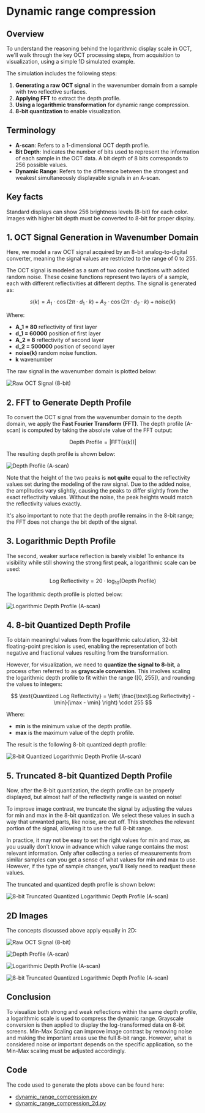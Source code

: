 # Dynamic range compression

## Overview
To understand the reasoning behind the logarithmic display scale in OCT, we'll walk through the key OCT processing steps, from acquisition to visualization, using a simple 1D simulated example.

The simulation includes the following steps:
1. **Generating a raw OCT signal** in the wavenumber domain from a sample with two reflective surfaces.
2. **Applying FFT** to extract the depth profile.
3. **Using a logarithmic transformation** for dynamic range compression.
4. **8-bit quantization** to enable visualization.


## Terminology
- **A-scan**: Refers to a 1-dimensional OCT depth profile.
- **Bit Depth**: Indicates the number of bits used to represent the information of each sample in the OCT data. A bit depth of 8 bits corresponds to 256 possible values.
- **Dynamic Range**: Refers to the difference between the strongest and weakest simultaneously displayable signals in an A-scan.

## Key facts
Standard displays can show 256 brightness levels (8-bit) for each color. Images with higher bit depth must be converted to 8-bit for proper display.



## 1. OCT Signal Generation in Wavenumber Domain
Here, we model a raw OCT signal acquired by an 8-bit analog-to-digital converter, meaning the signal values are restricted to the range of 0 to 255.

The OCT signal is modeled as a sum of two cosine functions with added random noise. These cosine functions represent two layers of a sample, each with different reflectivities at different depths. The signal is generated as:


$$ s(k) = A_1 \cdot \cos(2\pi \cdot d_1 \cdot k) + A_2 \cdot \cos(2\pi \cdot d_2 \cdot k) + \text{noise}(k) $$

Where:
- **A_1 = 80** reflectivity of first layer
- **d_1 = 60000** position of first layer
- **A_2 = 8** reflectivity of second layer
- **d_2 = 500000** position of second layer
- **noise(k)**  random noise function.
- **k** wavenumber

The raw signal in the wavenumber domain is plotted below:

![Raw OCT Signal (8-bit)](images/dynamic_range_compression/raw_oct_signal.png)

## 2. FFT to Generate Depth Profile

To convert the OCT signal from the wavenumber domain to the depth domain, we apply the **Fast Fourier Transform (FFT)**. The depth profile (A-scan) is computed by taking the absolute value of the FFT output:

$$ \text{Depth Profile} = \left| \text{FFT}(s(k)) \right| $$

The resulting depth profile is shown below:

![Depth Profile (A-scan)](images/dynamic_range_compression/depth_profile.png)

Note that the height of the two peaks is __not quite__ equal to the reflectivity values set during the modeling of the raw signal. Due to the added noise, the amplitudes vary slightly, causing the peaks to differ slightly from the exact reflectivity values. Without the noise, the peak heights would match the reflectivity values exactly.

It's also important to note that the depth profile remains in the 8-bit range; the FFT does not change the bit depth of the signal.



## 3. Logarithmic Depth Profile

The second, weaker surface reflection is barely visible! To enhance its visibility while still showing the strong first peak, a logarithmic scale can be used:


$$ \text{Log Reflectivity} = 20 \cdot \log_{10}(\text{Depth Profile}) $$

The logarithmic depth profile is plotted below:

![Logarithmic Depth Profile (A-scan)](images/dynamic_range_compression/logarithmic_depth_profile.png)




## 4. 8-bit Quantized Depth Profile

To obtain meaningful values from the logarithmic calculation, 32-bit floating-point precision is used, enabling the representation of both negative and fractional values resulting from the transformation.

However, for visualization, we need to **quantize the signal to 8-bit**, a process often referred to as **grayscale conversion**. This involves scaling the logarithmic depth profile to fit within the range \([0, 255]\), and rounding the values to integers:


$$ \text{Quantized Log Reflectivity} = \left( \frac{\text{Log Reflectivity} - \min}{\max - \min} \right) \cdot 255 $$

Where:
- **min** is the minimum value of the depth profile.
- **max** is the maximum value of the depth profile.

The result is the following 8-bit quantized depth profile:

![8-bit Quantized Logarithmic Depth Profile (A-scan)](images/dynamic_range_compression/quantized_log_depth_profile.png)

## 5. Truncated 8-bit Quantized Depth Profile

Now, after the 8-bit quantization, the depth profile can be properly displayed, but almost half of the reflectivity range is wasted on noise!

To improve image contrast, we truncate the signal by adjusting the values for min and max in the 8-bit quantization. We select these values in such a way that unwanted parts, like noise, are cut off. This stretches the relevant portion of the signal, allowing it to use the full 8-bit range.

In practice, it may not be easy to set the right values for min and max, as you usually don't know in advance which value range contains the most relevant information. Only after collecting a series of measurements from similar samples can you get a sense of what values for min and max to use. However, if the type of sample changes, you'll likely need to readjust these values.


The truncated and quantized depth profile is shown below:

![8-bit Truncated Quantized Logarithmic Depth Profile (A-scan)](images/dynamic_range_compression/truncated_quantized_log_depth_profile.png)



## 2D Images
The concepts discussed above apply equally in 2D:

![Raw OCT Signal (8-bit)](images/dynamic_range_compression/raw_oct_signal_2d.png)

![Depth Profile (A-scan)](images/dynamic_range_compression/depth_profile_2d.png)

![Logarithmic Depth Profile (A-scan)](images/dynamic_range_compression/logarithmic_depth_profile_2d.png)

![8-bit Truncated Quantized Logarithmic Depth Profile (A-scan)](images/dynamic_range_compression/truncated_quantized_log_depth_profile_2d.png)

## Conclusion
To visualize both strong and weak reflections within the same depth profile, a logarithmic scale is used to compress the dynamic range. Grayscale conversion is then applied to display the log-transformed data on 8-bit screens. Min-Max Scaling can improve image contrast by removing noise and making the important areas use the full 8-bit range. However, what is considered noise or important depends on the specific application, so the Min-Max scaling must be adjusted accordingly.

## Code
The code used to generate the plots above can be found here:
- [dynamic_range_compression.py](../code/dynamic_range_compression.py)
- [dynamic_range_compression_2d.py](../code/dynamic_range_compression_2d.py)



